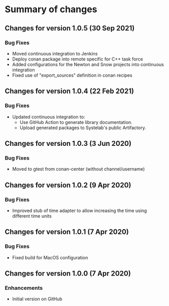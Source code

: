 # Summary of changes

## Changes for version 1.0.5 (30 Sep 2021)

### Bug Fixes

- Moved continuous integration to Jenkins
- Deploy conan package into remote specific for C++ task force
- Added configurations for the Newton and Snow projects into continuous integration
- Fixed use of "export_sources" definition in conan recipes


## Changes for version 1.0.4 (22 Feb 2021)

### Bug Fixes

- Updated continuous integration to:
  - Use GitHub Action to generate library documentation.
  - Upload generated packages to Systelab's public Artifactory.


## Changes for version 1.0.3 (3 Jun 2020)

### Bug Fixes

- Moved to gtest from conan-center (without channel/username)


## Changes for version 1.0.2 (9 Apr 2020)

### Bug Fixes

- Improved stub of time adapter to allow increasing the time using different time units


## Changes for version 1.0.1 (7 Apr 2020)

### Bug Fixes

- Fixed build for MacOS configuration


## Changes for version 1.0.0 (7 Apr 2020)

### Enhancements

- Initial version on GitHub

